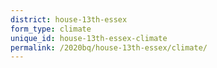 ```yaml
---
district: house-13th-essex
form_type: climate
unique_id: house-13th-essex-climate
permalink: /2020bq/house-13th-essex/climate/
---
```

